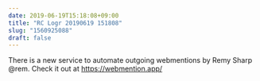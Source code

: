 ```yaml
---
date: 2019-06-19T15:18:08+09:00
title: "RC Logr 20190619 151808"
slug: "1560925088"
draft: false
---
```


There is a new service to automate outgoing webmentions by Remy Sharp @rem. Check it out at https://webmention.app/
